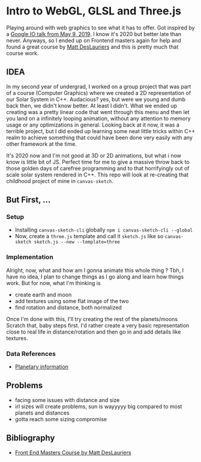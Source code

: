 # Intro to WebGL, GLSL and Three.js

Playing around with web graphics to see what it has to offer. Got inspired by a [Google IO talk from May 9, 2019](https://www.youtube.com/watch?v=K2JzIUIHIhc&t=555s). I know it's 2020 but better late than never. Anyways, so I ended up on Frontend masters again for help and found a great course by [Matt DesLauriers](https://frontendmasters.com/courses/webgl-shaders/) and this is pretty much that course work.

## IDEA

In my second year of undergrad, I worked on a group project that was part of a course (Computer Graphics) where we created a 2D representation of our Solar System in C++. Audacious? yes, but were we young and dumb back then, we didn't know better. At least I didn't. What we ended up creating was a pretty linear code that went through this menu and then let you land on a infinitely looping animation, without any attention to memory usage or any optimizations in general. Looking back at it now, it was a terrible project, but I did ended up learning some neat little tricks within C++ realm to achieve something that could have been done very easily with any other framework at the time.

It's 2020 now and I'm not good at 3D or 2D animations, but what i now know is little bit of JS. Perfect time for me to give a massive throw back to those golden days of carefree programming and to that horrifyingly out of scale solar system rendered in C++. This repo will look at re-creating that childhood project of mine in `canvas-sketch`.

## But First, ...

### Setup

- Installing `canvas-sketch-cli` globally `npm i canvas-sketch-cli --global`
- Now, create a `three.js` template and call it `sketch.js` like so `canvas-sketch sketch.js --new --template=three`

### Implementation

Alright, now, what and how am I gonna animate this whole thing ?
Tbh, I have no idea, I plan to change things as I go along and learn how things work.
But for now, what I'm thinking is

- create earth and moon
- add textures using some flat image of the two
- find rotation and distance, both normalized

Once I'm done with this, I'll try creating the rest of the planets/moons
Scratch that, baby steps first. I'd rather create a very basic representation close to real life in distance/rotation and then go in and add details like textures.

### Data References

- [Planetary information](https://www.windows2universe.org/our_solar_system/planets_table.html)

## Problems

- facing some issues with distance and size
- irl sizes will create problems, sun is wayyyyy big compared to most planets and distances
- gotta reach some sizing compromise

## Bibliography

- [Front End Masters Course by Matt DesLauriers](https://frontendmasters.com/courses/webgl-shaders/)
